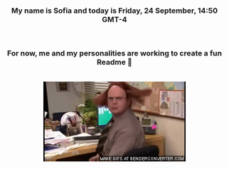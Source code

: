 


<div align="center">
<h3 >My name is Sofia and today is Friday, 24 September, 14:50 GMT-4</h3><br>
<h3 >For now, me and my personalities are working to create a fun Readme 👋
</h3><br>
<img src='img/dwight.gif' alt='working...'/>
</div>
